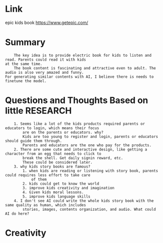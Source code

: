 Link
===============
<p>

epic kids book
https://www.getepic.com/

</p>

Summary
===============
        The key idea is to provide electric book for kids to listen and read. Parents could read it with kids
    at the same time.
        The book content is fascinating and attractive even to adult. The audio is also very amazed and funny. 
    For generating similar contents with AI, I believe there is needs to finetune the model.

Questions and Thoughts Based on little RESEARCH
===============
        1. Seems like a lot of the kids products required parents or educators to login, which means their focus 
            are on the parents or educators. why?
            Kids are too young to register and login, parents or educators should guide them through.
            Parents and educators are the one who pay for the products.
        2. There are some cute and interactive design, like getting a character from an egg that needs to click to
            break the shell. Get daily signin reward, etc.
            These could be considered later.
        3. why kids story books are famous?
            1. when kids are reading or listening with story book, parents could requires less effort to take care
                of them
            2. kids could get to know the world
            3. improve kids creativity and imagination
            4. Given kids moral lessons. 
            5. improve kids language skills
        4. I don't see AI could write the whole kids story book with the same quality as human, which includes
            stories, images, contents organization, and audio. What could AI do here?
            

        

Creativity
==============